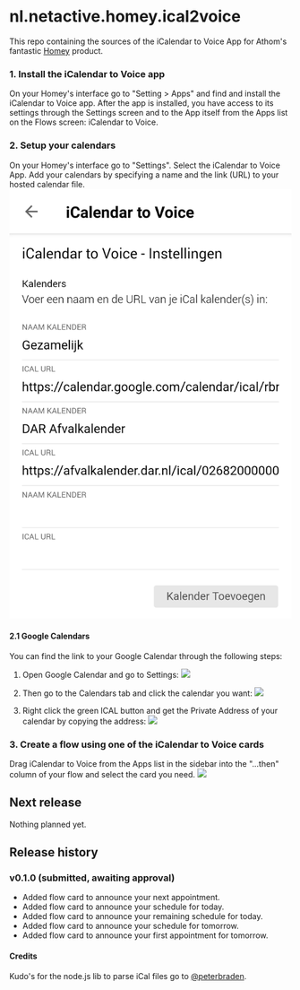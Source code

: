 ﻿# nl.netactive.homey.ical2voice #
This repo containing the sources of the iCalendar to Voice App for Athom's fantastic [Homey](http://www.athom.com) product.

### 1. Install the iCalendar to Voice app ###
On your Homey's interface go to "Setting > Apps" and find and install the iCalendar to Voice app.
After the app is installed, you have access to its settings through the Settings screen and to the App itself from the Apps list on the Flows screen: iCalendar to Voice.

### 2. Setup your calendars ###
On your Homey's interface go to "Settings". Select the iCalendar to Voice App. Add your calendars by specifying a name and the link (URL) to your hosted calendar file.
![](https://github.com/netactivenl/homey.ical2voice/raw/master/assets/images/settings.png)

#### 2.1 Google Calendars ####
You can find the link to your Google Calendar through the following steps:

1. Open Google Calendar and go to Settings:
![](https://github.com/netactivenl/homey.ical2voice/raw/master/assets/images/settings_menu.png)

2. Then go to the Calendars tab and click the calendar you want:
![](https://github.com/netactivenl/homey.ical2voice/raw/master/assets/images/calendar_settings.png)

3. Right click the green ICAL button and get the Private Address of your calendar by copying the address:
![](https://github.com/netactivenl/homey.ical2voice/raw/master/assets/images/ical.png)

### 3. Create a flow using one of the iCalendar to Voice cards ###
Drag iCalendar to Voice from the Apps list in the sidebar into the "...then" column of your flow and select the card you need. 
![](https://github.com/netactivenl/homey.ical2voice/raw/master/assets/images/example_flow.png)

## Next release ##

Nothing planned yet.

## Release history ##

### v0.1.0 (submitted, awaiting approval) ###
* Added flow card to announce your next appointment.
* Added flow card to announce your schedule for today.
* Added flow card to announce your remaining schedule for today.
* Added flow card to announce your schedule for tomorrow.
* Added flow card to announce your first appointment for tomorrow.

#### Credits ####
Kudo's for the node.js lib to parse iCal files go to [@peterbraden](https://github.com/peterbraden).
